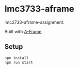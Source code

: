 # lmc3733-aframe

lmc3733-aframe-assignment.

Built with [A-Frame](https://aframe.io).

## Setup

```sh
npm install
npm run start
```
